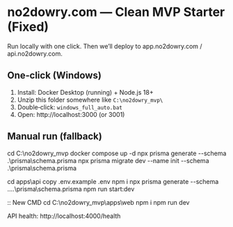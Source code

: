 # no2dowry.com — Clean MVP Starter (Fixed)
Run locally with one click. Then we’ll deploy to app.no2dowry.com / api.no2dowry.com.

## One‑click (Windows)
1) Install: Docker Desktop (running) + Node.js 18+
2) Unzip this folder somewhere like `C:\no2dowry_mvp\`
3) Double‑click: `windows_full_auto.bat`
4) Open: http://localhost:3000 (or 3001)

## Manual run (fallback)
cd C:\no2dowry_mvp
docker compose up -d
npx prisma generate --schema .\prisma\schema.prisma
npx prisma migrate dev --name init --schema .\prisma\schema.prisma

cd apps\api
copy .env.example .env
npm i
npx prisma generate --schema ..\..\prisma\schema.prisma
npm run start:dev

:: New CMD
cd C:\no2dowry_mvp\apps\web
npm i
npm run dev

API health: http://localhost:4000/health
